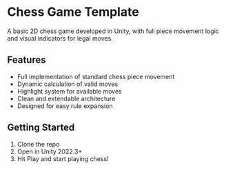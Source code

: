 # Chess Game Template

A basic 2D chess game developed in Unity, with full piece movement logic and visual indicators for legal moves.

## Features
- Full implementation of standard chess piece movement
- Dynamic calculation of valid moves
- Highlight system for available moves
- Clean and extendable architecture
- Designed for easy rule expansion

## Getting Started
1. Clone the repo  
2. Open in Unity 2022.3+  
3. Hit Play and start playing chess!
